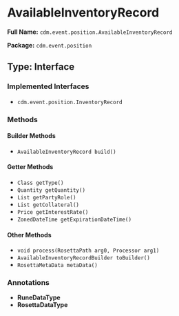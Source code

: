 # AvailableInventoryRecord

**Full Name:** `cdm.event.position.AvailableInventoryRecord`

**Package:** `cdm.event.position`

## Type: Interface

### Implemented Interfaces

- `cdm.event.position.InventoryRecord`

### Methods

#### Builder Methods

- `AvailableInventoryRecord build()`

#### Getter Methods

- `Class getType()`
- `Quantity getQuantity()`
- `List getPartyRole()`
- `List getCollateral()`
- `Price getInterestRate()`
- `ZonedDateTime getExpirationDateTime()`

#### Other Methods

- `void process(RosettaPath arg0, Processor arg1)`
- `AvailableInventoryRecordBuilder toBuilder()`
- `RosettaMetaData metaData()`

### Annotations

- **RuneDataType**
- **RosettaDataType**

